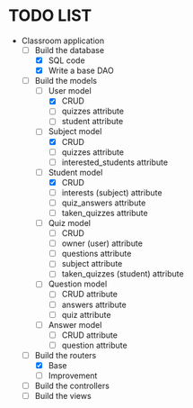 # TODO LIST
- Classroom application
	- [ ] Build the database
		- [x] SQL code
		- [x] Write a base DAO
	- [ ] Build the models
		- [ ] User model
			- [x] CRUD
			- [ ] quizzes attribute
			- [ ] student attribute
		- [ ] Subject model
			- [x] CRUD
			- [ ] quizzes attribute
			- [ ] interested_students attribute
		- [ ] Student model
			- [x] CRUD
			- [ ] interests (subject) attribute
			- [ ] quiz_answers attribute
			- [ ] taken_quizzes attribute
		- [ ] Quiz model
			- [ ] CRUD
			- [ ] owner (user) attribute
			- [ ] questions attribute
			- [ ] subject attribute
			- [ ] taken_quizzes (student) attribute
		- [ ] Question model
			- [ ] CRUD attribute
			- [ ] answers attribute
			- [ ] quiz attribute
		- [ ] Answer model
			- [ ] CRUD attribute
			- [ ] question attribute
	- [ ] Build the routers
		- [x] Base
		- [ ] Improvement
	+ [ ] Build the controllers
	+ [ ] Build the views